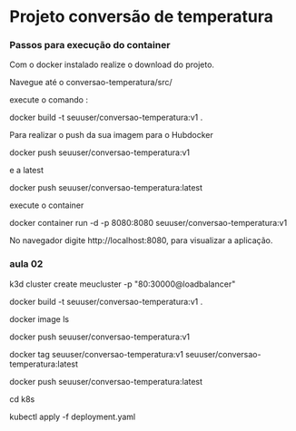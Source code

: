 # Projeto conversão de temperatura

### Passos para execução do container

  Com o docker instalado realize o download do projeto.
  
  Navegue até o conversao-temperatura/src/
  
  execute o comando :
  
  docker  build -t seuuser/conversao-temperatura:v1 .

  Para realizar o push da sua imagem para o Hubdocker
  
  docker push seuuser/conversao-temperatura:v1


  e a latest
  
  docker push seuuser/conversao-temperatura:latest

  execute o container
  
  docker container run -d -p 8080:8080 seuuser/conversao-temperatura:v1
  
  No navegador digite http://localhost:8080, para visualizar a aplicação.

### aula 02 
k3d cluster create meucluster -p "80:30000@loadbalancer"

docker build -t seuuser/conversao-temperatura:v1 .

docker image ls

docker push seuuser/conversao-temperatura:v1

docker tag seuuser/conversao-temperatura:v1 seuuser/conversao-temperatura:latest


docker push seuuser/conversao-temperatura:latest

cd k8s

kubectl apply -f deployment.yaml
